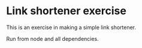 # Link shortener exercise

This is an exercise in making a simple link shortener.

Run from node and all dependencies.
